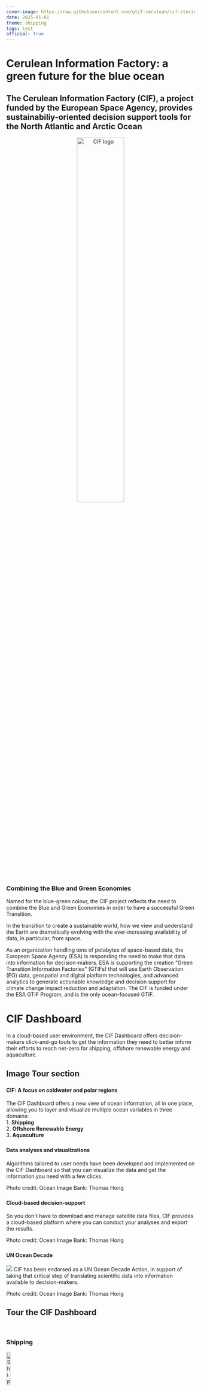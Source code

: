 ```yaml
---
cover-image: https://raw.githubusercontent.com/gtif-cerulean/cif-stories/refs/heads/main/assets/BlackCA/IMG_1499NPI.JPG
date: 2025-01-01
theme: shipping
tags: test
official: true
---
```

# Cerulean Information Factory: a green future for the blue ocean <!--{ as="video" data-fallback-src="https://raw.githubusercontent.com/BlackCA/cif-stories/BlackCA/cif-projectoverviewstory/assets/BlackCA/PXL20240402092954951reduced-1759775388489.mov" mode="hero" src="https://raw.githubusercontent.com/gtif-cerulean/cif-stories/e64a7021c810f461096da22f559980b239774333/assets/PXL20240402092954951reduced-1759775388489.mov" }-->
####  <!--{ style="font-size:1rem;opacity:0.7;margin-top:1rem;" }-->

## The Cerulean Information Factory (CIF), a project funded by the European Space Agency, provides sustainabiliy-oriented decision support tools for the North Atlantic and Arctic Ocean

<div>
  <div style="text-align: center;">
    <img src="https://raw.githubusercontent.com/BlackCA/cif-stories/BlackCA/cif-projectoverviewstory/assets/BlackCA/CIF-wordmark1-1759774247335.png"
         alt="CIF logo"
         width="50%"
         style="margin-bottom: 0.5em;">
  </div>
  <br>
</div>

 <h3>Combining the Blue and Green Economies</h3>
  <p>Named for the blue-green colour, the CIF project reflects the need to combine the Blue and Green Economies in order to have a successful Green Transition. 

In the transition to create a sustainable world, how we view and understand the Earth are dramatically evolving with the ever-increasing availability of data, in particular, from space. 
	
As an organization handling tens of petabytes of space-based data, the European Space Agency (ESA) is responding the need to make that data into information for decision-makers. ESA is supporting the creation “Green Transition Information Factories” (GTIFs) that will use Earth Observation (EO) data, geospatial and digital platform technologies, and advanced analytics to generate actionable knowledge and decision support for climate change impact reduction and adaptation. The CIF is funded under the ESA GTIF Program, and is the only ocean-focused GTIF. </p> 
	
# CIF Dashboard <!--{ as="video" data-fallback-src="https://raw.githubusercontent.com/BlackCA/cif-stories/BlackCA/cif-projectoverviewstory/assets/BlackCA/CIF-Dashboard1-1760640655409.mov" mode="hero" src="https://raw.githubusercontent.com/gtif-cerulean/cif-stories/4295f1ff9c603860e178de188c93ee01355c2926/assets/CIF-Dashboard1-1760640655409.mov" }-->
#### <!--{ style="font-size:1rem;opacity:0.7;margin-top:1rem;" }-->
In a cloud-based user environment, the CIF Dashboard offers decision-makers click-and-go tools to get the information they need to better inform their efforts to reach net-zero for shipping, offshore renewable energy and aquaculture.

## Image Tour section <!--{ as="img" mode="tour" position="right"}-->

### <!--{ src="https://github.com/gtif-cerulean/cif-stories/blob/main/assets/BlackCA/IMG_1499NPI.JPG?raw=true" style="background: #ffe7ef;" }-->
#### CIF: A focus on coldwater and polar regions  
The CIF Dashboard offers a new view of ocean information, all in one place, allowing you to layer and visualize multiple ocean variables in three domains:  
1. 
**Shipping**  
2. **Offshore Renewable Energy**  
3. **Aquaculture**  


### <!--{ src="https://github.com/gtif-cerulean/cif-stories/blob/main/assets/BlackCA/OceanImageBank_ThomasHorig_26.jpg?raw=true" style="background: #fff0c4;" }-->
#### Data analyses and visualizations
Algorithms tailored to user needs have been developed and implemented on the CIF Dashboard so that you can visualize the data and get the information you need with a few clicks. 

Photo credit: Ocean Image Bank: Thomas Horig

### <!--{ src="https://github.com/gtif-cerulean/cif-stories/blob/main/assets/BlackCA/OceanImageBank_ThomasHorig_15.jpg?raw=true" style="background: #e2fffc;" }-->
#### Cloud-based decision-support
So you don't have to download and manage satellite data files, CIF provides a cloud-based platform where you can conduct your analyses and export the results. 

Photo credit: Ocean Image Bank: Thomas Horig

### <!--{ src="https://github.com/gtif-cerulean/cif-stories/blob/main/assets/BlackCA/OceanImageBank_TobyMatthews_17%E2%80%93orcaNorway.jpg?raw=true" style="background: #fff0c4;" }-->
#### UN Ocean Decade 
![](https://cif.polarview.org/wp-content/uploads/2025/03/UN-Ocean-Decade-Logo.png)
CIF has been endorsed as a UN Ocean Decade Action, in support of taking that critical step of translating scientific data into information available to decision-makers. 

Photo credit: Ocean Image Bank: Thomas Horig

## Tour the CIF Dashboard  
<br>

<div>
  <h3>Shipping</h3>
  <img src="https://cif.polarview.org/wp-content/uploads/bb-plugin/cache/Shipping-Icon-circle-d3dfaffc3b3ce792813de5d7fdd64fdf-hwxq58bkvn93.png"
       alt="Shipping example"
       width="15%"><br>
  <p>As global shipping continues to grow with increasing trade, and in parallel the International Maritime Organization (IMO), alongside countries and companies, work to decrease the carbon impact of the industry, while more possibilities open in shipping through the Arctic, CIF is responding by creating <b>tools for minimizing a ship's carbon-intensity (an IMO-regulated index) and ice-informed route planning for safer, lower-emission voyages in the presence of sea ice and icebergs.</b></p>
  <br>
</div>

## Shipping <!--{ as="eox-map" mode="tour" }-->

### <!--{ layers='[{"type":"Group","properties":{"id":"OverlayGroup","title":"Overlay Layers"},"layers":[{"type":"Tile","properties":{"id":"overlay_bright;:;EPSG:3857","title":"Overlay labels"},"source":{"type":"XYZ","url":"//s2maps-tiles.eu/wmts/1.0.0/overlay_base_bright_3857/default/g/{z}/{y}/{x}.png","projection":"EPSG:3857","attributions":"{ Overlay: Data &copy; <a href=\"http://www.openstreetmap.org/copyright\" target=\"_blank\">OpenStreetMap</a> contributors, Made with Natural Earth, Rendering &copy; <a href=\"//eox.at\" target=\"_blank\">EOX</a> }"}}]},{"type":"Group","properties":{"id":"AnalysisGroup","title":"Data Layers"},"layers":[{"type":"Vector","source":{"type":"FlatGeoBuf","url":"https://workspace-ui-public.cif.gtif.eox.at/api/public/share/public-4WaZei3Y-02/output-polaris/202501130810_NorthEast_RIC-processed.fgb","format":"GeoJSON"},"properties":{"id":"Polaris_algorithm_dmi_demo;:;2025-01-13T08:10:00Z;:;0","title":"POLARIS"},"visible":false},{"type":"Tile","properties":{"id":"Sentinel1-EW-HH;:;2025-01-12T00:00:00Z;:;Sentinel1-EW-HH;:;EPSG:3857","title":"Sentinel1-EW-HH"},"source":{"type":"TileWMS","url":"https://services.sentinel-hub.com/ogc/wms/b8c37569-fa44-4f8d-9cfc-0b535ba4e4c3","projection":"EPSG:4326","tileGrid":{"tileSize":[512,512]},"params":{"LAYERS":["EW_HH_DB"],"TILED":true,"TIME":"2025-01-12T00:00:00Z/2025-01-12T23:59:59Z"}},"opacity":0.6},{"type":"WebGLTile","source":{"type":"GeoTIFF","normalize":false,"interpolate":false,"sources":[{"url":"https://eox-gtif-public.s3.eu-central-1.amazonaws.com/EOX/sea_ice_concentration/multisensorSeaIce_202501130600.tiff"}]},"properties":{"id":"sea_ice_detections;:;2025-01-13T06:00:00Z;:;0","title":"AI Sea Ice Concentration"},"style":{"variables":{"vmin":60,"vmax":100},"color":["case",[">",["band",1],0],["interpolate",["linear"],["/",["-",["band",1],["var","vmin"]],["-",["var","vmax"],["var","vmin"]]],0,[12,51,131,1],0.25,[10,136,186,1],0.5,[242,211,56,1],0.75,[242,143,56,1],1,[217,30,30,1]],[0,0,0,0]]},"visible":true}]},{"type":"Group","properties":{"id":"BaseLayersGroup","title":"Base Layers"},"layers":[{"type":"Tile","properties":{"id":"sx-cat_ortho680500;:;EPSG:3857","title":"Terrain Light Stereographic North"},"source":{"type":"TileWMS","url":"//sxcat-demo.eox.at/sxcat_maps/wms","projection":"ORTHO:680500","tileGrid":{"tileSize":[512,512]},"attributions":"{ Terrain light: Data &copy; <a href=\"http://www.openstreetmap.org/copyright\" target=\"_blank\">OpenStreetMap</a> contributors and <a href=\"//maps.eox.at/#data\" target=\"_blank\">others</a>, Rendering &copy; <a href=\"http://eox.at\" target=\"_blank\">EOX</a> }","params":{"LAYERS":"sx-cat_ortho680500","TILED":true}}},{"type":"Tile","properties":{"id":"cloudless-2024;:;EPSG:3857","title":"EOxCloudless 2024"},"source":{"type":"XYZ","url":"//s2maps-tiles.eu/wmts/1.0.0/s2cloudless-2024_3857/default/g/{z}/{y}/{x}.jpeg","projection":"EPSG:3857","attributions":"{ EOxCloudless 2024: <a href=\"//s2maps.eu\" target=\"_blank\">Sentinel-2 cloudless - s2maps.eu</a> by <a href=\"//eox.at\" target=\"_blank\">EOX IT Services GmbH</a> (Contains modified Copernicus Sentinel data 2024) }"}},{"type":"Tile","properties":{"id":"terrain-light;:;EPSG:3857","title":"Terrain light"},"source":{"type":"XYZ","url":"//s2maps-tiles.eu/wmts/1.0.0/terrain-light_3857/default/g/{z}/{y}/{x}.jpeg","projection":"EPSG:3857","attributions":"{ Terrain light: Data &copy; <a href=\"http://www.openstreetmap.org/copyright\" target=\"_blank\">OpenStreetMap</a> contributors and <a href=\"//maps.eox.at/#data\" target=\"_blank\">others</a>, Rendering &copy; <a href=\"http://eox.at\" target=\"_blank\">EOX</a> }"}},{"type":"Tile","properties":{"id":"eox-osm;:;EPSG:3857","title":"OSM Background"},"source":{"type":"XYZ","url":"//s2maps-tiles.eu/wmts/1.0.0/osm_3857/default/g/{z}/{y}/{x}.jpeg","projection":"EPSG:3857","attributions":"{ OSM: Data &copy; <a href=\"http://www.openstreetmap.org/copyright\" target=\"_blank\">OpenStreetMap</a> contributors and <a href=\"//maps.eox.at/#data\" target=\"_blank\">others</a>, Rendering &copy; <a href=\"http://eox.at\" target=\"_blank\">EOX</a> }"}}]}]' zoom="4.694357887221452" center=[-10.708861003891602,76.22885199978805] projection="" animationOptions={duration:500}}-->
#### Integrated multi-layer voyage planning – 1
Compare and contrast: AI-based ice chart and satellig-based image by overlaying a reduced-opacity Sentinel 1 SAR image on an AI ice chart.

### <!--{ layers='[{"type":"Group","properties":{"id":"OverlayGroup","title":"Overlay Layers"},"layers":[{"type":"Tile","properties":{"id":"overlay_bright;:;EPSG:3857","title":"Overlay labels"},"source":{"type":"XYZ","url":"//s2maps-tiles.eu/wmts/1.0.0/overlay_base_bright_3857/default/g/{z}/{y}/{x}.png","projection":"EPSG:3857","attributions":"{ Overlay: Data &copy; <a href=\"http://www.openstreetmap.org/copyright\" target=\"_blank\">OpenStreetMap</a> contributors, Made with Natural Earth, Rendering &copy; <a href=\"//eox.at\" target=\"_blank\">EOX</a> }"}}]},{"type":"Group","properties":{"id":"AnalysisGroup","title":"Data Layers"},"layers":[{"type":"Vector","source":{"type":"FlatGeoBuf","url":"https://workspace-ui-public.cif.gtif.eox.at/api/public/share/public-4WaZei3Y-02/output-polaris/202501130810_NorthEast_RIC-processed.fgb","format":"GeoJSON"},"style":{"stroke-color":"#000000","stroke-width":1,"fill-color":["case",["==",["get","polygon_type"], "Ice Free"],[0, 100, 255,1],["==", ["get", "polaris_standard_pc_nis_rio"] ,"RIO > 20: Normal Operation"], [54,122,74,1],["==", ["get", "polaris_standard_pc_nis_rio"], ">= 10 RIO < 20: Normal Operation"],[62,150,85,1],["==", ["get", "polaris_standard_pc_nis_rio"], ">= 0 RIO < 10: Normal Operation"],[102,188,118,1],["==", ["get", "polaris_standard_pc_nis_rio"], ">= -10 RIO < 0: Operation subject to special consideration"],[252,251,1,1],["==", ["get", "polaris_standard_pc_nis_rio"], ">= -20 RIO < -10: Operation subject to special consideration"],[227,108,9,1],["==", ["get", "polaris_standard_pc_nis_rio"], "RIO < -20: Operation subject to special consideration"],[188,1,6,1],["==", ["get", "polaris_standard_pc_nis_rio"], "<= -10 RIO < 0: Elevated operational risk"],[252,251,1,1], [0,0,0,1]]},"properties":{"id":"Polaris_algorithm_dmi_demo;:;2025-01-13T08:10:00Z;:;0","title":"POLARIS"},"visible":true, "opacity": 0.6},{"type":"WebGLTile","source":{"type":"GeoTIFF","normalize":false,"interpolate":false,"sources":[{"url":"https://eox-gtif-public.s3.eu-central-1.amazonaws.com/EOX/sea_ice_concentration/multisensorSeaIce_202501130600.tiff"}]},"properties":{"id":"sea_ice_detections;:;2025-01-13T06:00:00Z;:;0","title":"AI Sea Ice Concentration"},"style":{"variables":{"vmin":60,"vmax":100},"color":["case",[">",["band",1],0],["interpolate",["linear"],["/",["-",["band",1],["var","vmin"]],["-",["var","vmax"],["var","vmin"]]],0,[12,51,131,1],0.25,[10,136,186,1],0.5,[242,211,56,1],0.75,[242,143,56,1],1,[217,30,30,1]],[0,0,0,0]]},"visible":true}]},{"type":"Group","properties":{"id":"BaseLayersGroup","title":"Base Layers"},"layers":[{"type":"Tile","properties":{"id":"sx-cat_ortho680500;:;EPSG:3857","title":"Terrain Light Stereographic North"},"source":{"type":"TileWMS","url":"//sxcat-demo.eox.at/sxcat_maps/wms","projection":"ORTHO:680500","tileGrid":{"tileSize":[512,512]},"attributions":"{ Terrain light: Data &copy; <a href=\"http://www.openstreetmap.org/copyright\" target=\"_blank\">OpenStreetMap</a> contributors and <a href=\"//maps.eox.at/#data\" target=\"_blank\">others</a>, Rendering &copy; <a href=\"http://eox.at\" target=\"_blank\">EOX</a> }","params":{"LAYERS":"sx-cat_ortho680500","TILED":true}}},{"type":"Tile","properties":{"id":"cloudless-2024;:;EPSG:3857","title":"EOxCloudless 2024"},"source":{"type":"XYZ","url":"//s2maps-tiles.eu/wmts/1.0.0/s2cloudless-2024_3857/default/g/{z}/{y}/{x}.jpeg","projection":"EPSG:3857","attributions":"{ EOxCloudless 2024: <a href=\"//s2maps.eu\" target=\"_blank\">Sentinel-2 cloudless - s2maps.eu</a> by <a href=\"//eox.at\" target=\"_blank\">EOX IT Services GmbH</a> (Contains modified Copernicus Sentinel data 2024) }"}},{"type":"Tile","properties":{"id":"terrain-light;:;EPSG:3857","title":"Terrain light"},"source":{"type":"XYZ","url":"//s2maps-tiles.eu/wmts/1.0.0/terrain-light_3857/default/g/{z}/{y}/{x}.jpeg","projection":"EPSG:3857","attributions":"{ Terrain light: Data &copy; <a href=\"http://www.openstreetmap.org/copyright\" target=\"_blank\">OpenStreetMap</a> contributors and <a href=\"//maps.eox.at/#data\" target=\"_blank\">others</a>, Rendering &copy; <a href=\"http://eox.at\" target=\"_blank\">EOX</a> }"}},{"type":"Tile","properties":{"id":"eox-osm;:;EPSG:3857","title":"OSM Background"},"source":{"type":"XYZ","url":"//s2maps-tiles.eu/wmts/1.0.0/osm_3857/default/g/{z}/{y}/{x}.jpeg","projection":"EPSG:3857","attributions":"{ OSM: Data &copy; <a href=\"http://www.openstreetmap.org/copyright\" target=\"_blank\">OpenStreetMap</a> contributors and <a href=\"//maps.eox.at/#data\" target=\"_blank\">others</a>, Rendering &copy; <a href=\"http://eox.at\" target=\"_blank\">EOX</a> }"}}]}]' zoom="4.694357887221452" center=[-10.708861003891602,76.22885199978805] projection="" animationOptions={duration:500}}-->
#### Integrated multi-layer voyage planning – 2 
Compare and contrast: Human and AI-based ice charts by overlaying a reduced-opacity ice service-created ice chart on an AI ice chart.

### <!--{ layers='[{"type":"Group","properties":{"id":"OverlayGroup","title":"Overlay Layers"},"layers":[{"type":"Tile","properties":{"id":"overlay_bright;:;EPSG:3857","title":"Overlay labels"},"source":{"type":"XYZ","url":"//s2maps-tiles.eu/wmts/1.0.0/overlay_base_bright_3857/default/g/{z}/{y}/{x}.png","projection":"EPSG:3857","attributions":"{ Overlay: Data &copy; <a href=\"http://www.openstreetmap.org/copyright\" target=\"_blank\">OpenStreetMap</a> contributors, Made with Natural Earth, Rendering &copy; <a href=\"//eox.at\" target=\"_blank\">EOX</a> }"}}]},{"type":"Group","properties":{"id":"AnalysisGroup","title":"Data Layers"},"layers":[{"type":"Vector","source":{"type":"Vector","format":"GeoJSON","url":"https://obs.eu-nl.otc.t-systems.com/gtif-data-cerulean1/deformation/workflows/8d7bdc83-897e-49d6-bd52-bb7cb1d156fa/output/20250116T115258DT2441_000002_pm_disp_cut.geojson"},"properties":{"id":"drift_deformation_process_output_pm0b781da4-58cf-11f0-b4a0-0255ac100057","title":"Results Drift_Deformation output_pm"},"style":{"stroke-color": "blue","stroke-width":2}},{"type":"Vector","source":{"type":"Vector","format":"GeoJSON","url":"https://obs.eu-nl.otc.t-systems.com/gtif-data-cerulean1/deformation/workflows/8d7bdc83-897e-49d6-bd52-bb7cb1d156fa/output/20250116T115258DT2441_000002_ft_disp.geojson"},"style":{"stroke-color": "red","stroke-width":4},"properties":{"id":"drift_deformation_process_output_feature_tracking0b781da4-58cf-11f0-b4a0-0255ac100057_pm1","title":"Results Drift_Deformation output_feature_tracking"}},{"type":"Vector","source":{"type":"Vector","format":"GeoJSON","url":"https://obs.eu-nl.otc.t-systems.com/gtif-data-cerulean1/deformation/workflows/8d7bdc83-897e-49d6-bd52-bb7cb1d156fa/output/20250115T125113DT2303_000005_ft_disp.geojson"},"properties":{"id":"drift_deformation_process_output_feature_tracking0b781da4-58cf-11f0-b4a0-0255ac100057_pm2","title":"Results Drift_Deformation output_feature_tracking"},"style":{"stroke-color": "red","stroke-width":4}},{"type":"Vector","source":{"type":"Vector","format":"GeoJSON","url":"https://obs.eu-nl.otc.t-systems.com/gtif-data-cerulean1/deformation/workflows/8d7bdc83-897e-49d6-bd52-bb7cb1d156fa/output/20250116T115258DT2442_000003_ft_disp.geojson"},"properties":{"id":"drift_deformation_process_output_feature_tracking0b781da4-58cf-11f0-b4a0-0255ac100057_pm3","style":{"stroke-color": "red","stroke-width":4},"title":"Results Drift_Deformation output_feature_tracking"}},{"type":"Vector","source":{"type":"Vector","format":"GeoJSON","url":"https://obs.eu-nl.otc.t-systems.com/gtif-data-cerulean1/deformation/workflows/8d7bdc83-897e-49d6-bd52-bb7cb1d156fa/output/20250115T125113DT2302_000004_ft_disp.geojson"},"style":{"stroke-color": "red","stroke-width":4},"properties":{"id":"drift_deformation_process_output_feature_tracking0b781da4-58cf-11f0-b4a0-0255ac100057_pm4","title":"Results Drift_Deformation output_feature_tracking"}},{"type":"Vector","source":{"type":"Vector","format":"GeoJSON","url":"https://obs.eu-nl.otc.t-systems.com/gtif-data-cerulean1/deformation/workflows/8d7bdc83-897e-49d6-bd52-bb7cb1d156fa/output/20250116T115402DT2441_000001_ft_disp.geojson"},"style":{"stroke-color": "red","stroke-width":4},"properties":{"id":"drift_deformation_process_output_feature_tracking0b781da4-58cf-11f0-b4a0-0255ac100057_pm4","title":"Results Drift_Deformation output_feature_tracking"}},{"type":"WebGLTile","properties":{"id":"drift_deformation_processoutput_deformation0b781da4-58cf-11f0-b4a0-0255ac100057","title":"Results Drift_Deformation output_deformation"},"source":{"type":"GeoTIFF","normalize":false,"sources":[{"url":"https://obs.eu-nl.otc.t-systems.com/gtif-data-cerulean1/deformation/workflows/8d7bdc83-897e-49d6-bd52-bb7cb1d156fa/output/deformation/20250116T115258DT2441_000002_deformation_landmasked.tif"}]},"style":{"color":["case",[">",["band",1],0],["interpolate",["linear"],["band",1],0,[255,255,255,1],255,[255,0,0,1]],["color",0,0,0,0]]}},{"type":"Tile","properties":{"id":"Sentinel1-EW-HH;:;2025-10-16T00:00:00Z;:;Sentinel1-EW-HH;:;EPSG:3857","title":"Sentinel1-EW-HH"},"source":{"type":"TileWMS","url":"https://services.sentinel-hub.com/ogc/wms/b8c37569-fa44-4f8d-9cfc-0b535ba4e4c3","projection":"EPSG:4326","tileGrid":{"tileSize":[512,512]},"params":{"LAYERS":["EW_HH_DB"],"TILED":true,"TIME":"2025-10-16T00:00:00Z/2025-10-16T23:59:59Z"}}}]},{"type":"Group","properties":{"id":"BaseLayersGroup","title":"Base Layers"},"layers":[{"type":"Tile","properties":{"id":"sx-cat_ortho680500;:;EPSG:3857","title":"Terrain Light Stereographic North"},"source":{"type":"TileWMS","url":"//sxcat-demo.eox.at/sxcat_maps/wms","projection":"ORTHO:680500","tileGrid":{"tileSize":[512,512]},"attributions":"{ Terrain light: Data &copy; <a href=\"http://www.openstreetmap.org/copyright\" target=\"_blank\">OpenStreetMap</a> contributors and <a href=\"//maps.eox.at/#data\" target=\"_blank\">others</a>, Rendering &copy; <a href=\"http://eox.at\" target=\"_blank\">EOX</a> }","params":{"LAYERS":"sx-cat_ortho680500","TILED":true}}},{"type":"Tile","properties":{"id":"cloudless-2024;:;EPSG:3857","title":"EOxCloudless 2024"},"source":{"type":"XYZ","url":"//s2maps-tiles.eu/wmts/1.0.0/s2cloudless-2024_3857/default/g/{z}/{y}/{x}.jpeg","projection":"EPSG:3857","attributions":"{ EOxCloudless 2024: <a href=\"//s2maps.eu\" target=\"_blank\">Sentinel-2 cloudless - s2maps.eu</a> by <a href=\"//eox.at\" target=\"_blank\">EOX IT Services GmbH</a> (Contains modified Copernicus Sentinel data 2024) }"}},{"type":"Tile","properties":{"id":"terrain-light;:;EPSG:3857","title":"Terrain light"},"source":{"type":"XYZ","url":"//s2maps-tiles.eu/wmts/1.0.0/terrain-light_3857/default/g/{z}/{y}/{x}.jpeg","projection":"EPSG:3857","attributions":"{ Terrain light: Data &copy; <a href=\"http://www.openstreetmap.org/copyright\" target=\"_blank\">OpenStreetMap</a> contributors and <a href=\"//maps.eox.at/#data\" target=\"_blank\">others</a>, Rendering &copy; <a href=\"http://eox.at\" target=\"_blank\">EOX</a> }"}},{"type":"Tile","properties":{"id":"eox-osm;:;EPSG:3857","title":"OSM Background"},"source":{"type":"XYZ","url":"//s2maps-tiles.eu/wmts/1.0.0/osm_3857/default/g/{z}/{y}/{x}.jpeg","projection":"EPSG:3857","attributions":"{ OSM: Data &copy; <a href=\"http://www.openstreetmap.org/copyright\" target=\"_blank\">OpenStreetMap</a> contributors and <a href=\"//maps.eox.at/#data\" target=\"_blank\">others</a>, Rendering &copy; <a href=\"http://eox.at\" target=\"_blank\">EOX</a> }"}}]}]' zoom="6.2" center=[-72.29314968230474,78.31044000573868] projection="" animationOptions={duration:500}}-->
#### Ice drift and deformation
Visualize how sea ice is moving and changing shape. This sea ice drift algorithm tracks features and uses pattern matching. Gridded ice tracking vectors and then employed to estimate sea ice divergence, shear and total deformation.

Deformation raster in white to red scale; eature tracking vectors in blue and pattern matching vectors in red.

## 
 <h3>Offshore Renewable Energy</h3>
<div>
  <img src="https://cif.polarview.org/wp-content/uploads/bb-plugin/cache/Renewable-Energy-Icon-circle-711dbfca50d8eec834610f8691ba58bb-uhf68rygbpqz.png" alt="Offshore Renewable Energy example" width="15%"><br>
  <p>Off-shore renewable energy is poised to be part of the solution to Europe's ability to rely on green and domestic energy. On the other side of the North Atlantic Ocean, Canadian legislation is beginning the push to develop the industry, including joint federal and provincial legislation, including the governments of Nova Scotia and Newfoundland. CIF's <b>tools support the planning for off-shore renewable energy sites by providing multi-parameter site screening and monitoring across wind, wave, tidal, and solar energy.</b></p>
  <br>
</div>

## Offshore Renewable Energy <!--{ as="eox-map" mode="tour" }-->

### <!--{ layers='[{"type":"Group","properties":{"id":"OverlayGroup","title":"Overlay Layers"},"layers":[{"type":"Tile","properties":{"id":"overlay_bright;:;EPSG:3857","title":"Overlay labels"},"source":{"type":"XYZ","url":"//s2maps-tiles.eu/wmts/1.0.0/overlay_base_bright_3857/default/g/{z}/{y}/{x}.png","projection":"EPSG:3857","attributions":"{ Overlay: Data &copy; <a href=\"http://www.openstreetmap.org/copyright\" target=\"_blank\">OpenStreetMap</a> contributors, Made with Natural Earth, Rendering &copy; <a href=\"//eox.at\" target=\"_blank\">EOX</a> }"}}]},{"type":"Group","properties":{"id":"AnalysisGroup","title":"Data Layers"},"layers":[{"type":"Tile","properties":{"id":"cmems_baltic_ice_thickness;:;2025-02-18T00:00:00Z;:;wmts capabilities;:;EPSG:3857","title":"Baltic Sea Ice Thickness"},"source":{"type":"WMTS","url":"https://wmts.marine.copernicus.eu/teroWmts","layer":"BALTICSEA_ANALYSISFORECAST_PHY_003_006/cmems_mod_bal_phy_anfc_P1D-m_202411/sithick","style":"default","matrixSet":"EPSG:3857","projection":"EPSG:3857","tileGrid":{"tileSize":[128,128]},"dimensions":{"time":"2025-02-18T00:00:00Z"}}}]},{"type":"Group","properties":{"id":"BaseLayersGroup","title":"Base Layers"},"layers":[{"type":"Tile","properties":{"id":"sx-cat_ortho680500;:;EPSG:3857","title":"Terrain Light Stereographic North"},"source":{"type":"TileWMS","url":"//sxcat-demo.eox.at/sxcat_maps/wms","projection":"ORTHO:680500","tileGrid":{"tileSize":[512,512]},"attributions":"{ Terrain light: Data &copy; <a href=\"http://www.openstreetmap.org/copyright\" target=\"_blank\">OpenStreetMap</a> contributors and <a href=\"//maps.eox.at/#data\" target=\"_blank\">others</a>, Rendering &copy; <a href=\"http://eox.at\" target=\"_blank\">EOX</a> }","params":{"LAYERS":"sx-cat_ortho680500","TILED":true}}},{"type":"Tile","properties":{"id":"cloudless-2024;:;EPSG:3857","title":"EOxCloudless 2024"},"source":{"type":"XYZ","url":"//s2maps-tiles.eu/wmts/1.0.0/s2cloudless-2024_3857/default/g/{z}/{y}/{x}.jpeg","projection":"EPSG:3857","attributions":"{ EOxCloudless 2024: <a href=\"//s2maps.eu\" target=\"_blank\">Sentinel-2 cloudless - s2maps.eu</a> by <a href=\"//eox.at\" target=\"_blank\">EOX IT Services GmbH</a> (Contains modified Copernicus Sentinel data 2024) }"}},{"type":"Tile","properties":{"id":"terrain-light;:;EPSG:3857","title":"Terrain light"},"source":{"type":"XYZ","url":"//s2maps-tiles.eu/wmts/1.0.0/terrain-light_3857/default/g/{z}/{y}/{x}.jpeg","projection":"EPSG:3857","attributions":"{ Terrain light: Data &copy; <a href=\"http://www.openstreetmap.org/copyright\" target=\"_blank\">OpenStreetMap</a> contributors and <a href=\"//maps.eox.at/#data\" target=\"_blank\">others</a>, Rendering &copy; <a href=\"http://eox.at\" target=\"_blank\">EOX</a> }"}},{"type":"Tile","properties":{"id":"eox-osm;:;EPSG:3857","title":"OSM Background"},"source":{"type":"XYZ","url":"//s2maps-tiles.eu/wmts/1.0.0/osm_3857/default/g/{z}/{y}/{x}.jpeg","projection":"EPSG:3857","attributions":"{ OSM: Data &copy; <a href=\"http://www.openstreetmap.org/copyright\" target=\"_blank\">OpenStreetMap</a> contributors and <a href=\"//maps.eox.at/#data\" target=\"_blank\">others</a>, Rendering &copy; <a href=\"http://eox.at\" target=\"_blank\">EOX</a> }"}}]}]' zoom="6.083458702736114" center=[19.76939239187822,60.56780109881282] projection="" animationOptions={duration:500}}-->
#### Sea Ice Thickness in the Baltic Sea
This physical model product provides forecasts for the physical conditions in the Blatic Sea. Forecasts are updated twice daily, and has a resolution of 1 nautical mile in the horitzontal.

### <!--{ layers='[{"type":"Group","properties":{"id":"OverlayGroup","title":"Overlay Layers"},"layers":[{"type":"Tile","properties":{"id":"overlay_bright;:;EPSG:3857","title":"Overlay labels"},"source":{"type":"XYZ","url":"//s2maps-tiles.eu/wmts/1.0.0/overlay_base_bright_3857/default/g/{z}/{y}/{x}.png","projection":"EPSG:3857","attributions":"{ Overlay: Data &copy; <a href=\"http://www.openstreetmap.org/copyright\" target=\"_blank\">OpenStreetMap</a> contributors, Made with Natural Earth, Rendering &copy; <a href=\"//eox.at\" target=\"_blank\">EOX</a> }"}}]},{"type":"Group","properties":{"id":"AnalysisGroup","title":"Data Layers"},"layers":[{"type":"WebGLTile","properties":{"id":"structureicing_copy_process","title":"Results structureicing "},"source":{"type":"GeoTIFF","normalize":false,"sources":[{"url":"https://obs.eu-nl.otc.t-systems.com/gtif-data-cerulean1/output-structure-icing/pygeoapi-job-6c7bddd4-aa8c-11f0-85f0-0255ac1000db/harshness_2020_2022_icing_moderate_0.4_0.4_-68.2905382468316_61.01968275953263_-22.70325701569099_68.87356567925627_QQ==.tif"}]},"style":{"color":["case",[">",["band",1],0],["interpolate",["linear"],["/",["-",["band",1],["var","vmin"]],["-",["var","vmax"],["var","vmin"]]],0,[217,30,30,1],0.265,[242,211,56,1],0.638,[10,136,186,1],1,[12,51,131,1]],["color",0,0,0,0]],"variables":{"vmax":120,"vmin":0}}},{"type":"WebGLTile","properties":{"id":"structureicing_process","title":"Results structureicing "},"source":{"type":"GeoTIFF","normalize":false,"sources":[{"url":"https://obs.eu-nl.otc.t-systems.com/gtif-data-cerulean1/output-structure-icing/pygeoapi-job-310d5f02-aa8c-11f0-85f0-0255ac1000db/harshness_2020_2022_icing_moderate_0.4_0.4_-68.2905382468316_61.01968275953263_-22.70325701569099_68.87356567925627_QQ==.tif"}]},"style":{"variables":{"vmin":0,"vmax":83},"color":["case",[">",["band",1],0],["interpolate",["linear"],["/",["-",["band",1],["var","vmin"]],["-",["var","vmax"],["var","vmin"]]],0,[12,51,131,1],0.265,[10,136,186,1],0.638,[242,211,56,1],1,[217,30,30,1]],["color",0,0,0,0]]}}]},{"type":"Group","properties":{"id":"BaseLayersGroup","title":"Base Layers"},"layers":[{"type":"Tile","properties":{"id":"sx-cat_ortho680500;:;EPSG:3857","title":"Terrain Light Stereographic North"},"source":{"type":"TileWMS","url":"//sxcat-demo.eox.at/sxcat_maps/wms","projection":"ORTHO:680500","tileGrid":{"tileSize":[512,512]},"attributions":"{ Terrain light: Data &copy; <a href=\"http://www.openstreetmap.org/copyright\" target=\"_blank\">OpenStreetMap</a> contributors and <a href=\"//maps.eox.at/#data\" target=\"_blank\">others</a>, Rendering &copy; <a href=\"http://eox.at\" target=\"_blank\">EOX</a> }","params":{"LAYERS":"sx-cat_ortho680500","TILED":true}}},{"type":"Tile","properties":{"id":"cloudless-2024;:;EPSG:3857","title":"EOxCloudless 2024"},"source":{"type":"XYZ","url":"//s2maps-tiles.eu/wmts/1.0.0/s2cloudless-2024_3857/default/g/{z}/{y}/{x}.jpeg","projection":"EPSG:3857","attributions":"{ EOxCloudless 2024: <a href=\"//s2maps.eu\" target=\"_blank\">Sentinel-2 cloudless - s2maps.eu</a> by <a href=\"//eox.at\" target=\"_blank\">EOX IT Services GmbH</a> (Contains modified Copernicus Sentinel data 2024) }"}},{"type":"Tile","properties":{"id":"terrain-light;:;EPSG:3857","title":"Terrain light"},"source":{"type":"XYZ","url":"//s2maps-tiles.eu/wmts/1.0.0/terrain-light_3857/default/g/{z}/{y}/{x}.jpeg","projection":"EPSG:3857","attributions":"{ Terrain light: Data &copy; <a href=\"http://www.openstreetmap.org/copyright\" target=\"_blank\">OpenStreetMap</a> contributors and <a href=\"//maps.eox.at/#data\" target=\"_blank\">others</a>, Rendering &copy; <a href=\"http://eox.at\" target=\"_blank\">EOX</a> }"}},{"type":"Tile","properties":{"id":"eox-osm;:;EPSG:3857","title":"OSM Background"},"source":{"type":"XYZ","url":"//s2maps-tiles.eu/wmts/1.0.0/osm_3857/default/g/{z}/{y}/{x}.jpeg","projection":"EPSG:3857","attributions":"{ OSM: Data &copy; <a href=\"http://www.openstreetmap.org/copyright\" target=\"_blank\">OpenStreetMap</a> contributors and <a href=\"//maps.eox.at/#data\" target=\"_blank\">others</a>, Rendering &copy; <a href=\"http://eox.at\" target=\"_blank\">EOX</a> }"}}]}]' zoom="4.694357887221452" center=[-35.46792490193117,67.91362566675264] projection="" animationOptions={duration:500}}-->
#### Icing Predictor Index
Ranging from no icing (blue) to extreme icing at a rate of above 4 cm/hr (red), predict based on multiyear data including wind speed, air and seawater temperatures and seawater freezing temperature, the risk of icing to your offshore infrastructure. 

##
 <h3>Aquaculture</h3>
<div>
  <img src="https://cif.polarview.org/wp-content/uploads/bb-plugin/cache/Aquaculture-Icon-2-circle-1ab7fd53f927bbcab22dd8805ed3ffc8-zj8nguo6daly.png" alt="Aquaculture example" width="15%"><br>
  <p>According to the UN Food and Agriculture Organization (FAO), in 2022, global aquaculture production surpassed capture fisheries for the first time in recorded history, and 60% of fish consumed globally is projected to come from aquaculture by 2030. CIF is supporting this growth by providing <b>tools for aquaculture site suitability and early warning signals (e.g., harmful algal blooms) to reduce risk.</b></p>
  <br>
</div>


## Aquaculture <!--{ as="eox-map" mode="tour" }-->

### <!--{ layers='[{"type":"Group","properties":{"id":"OverlayGroup","title":"Overlay Layers"},"layers":[{"type":"Tile","properties":{"id":"overlay_bright;:;EPSG:3857","title":"Overlay labels"},"source":{"type":"XYZ","url":"//s2maps-tiles.eu/wmts/1.0.0/overlay_base_bright_3857/default/g/{z}/{y}/{x}.png","projection":"EPSG:3857","attributions":"{ Overlay: Data &copy; <a href=\"http://www.openstreetmap.org/copyright\" target=\"_blank\">OpenStreetMap</a> contributors, Made with Natural Earth, Rendering &copy; <a href=\"//eox.at\" target=\"_blank\">EOX</a> }"}}]},{"type":"Group","properties":{"id":"AnalysisGroup","title":"Data Layers"},"layers":[{"type":"WebGLTile","properties":{"id":"harshnesscollection_process","title":"Results harshness "},"source":{"type":"GeoTIFF","normalize":false,"sources":[{"url":"https://obs.eu-nl.otc.t-systems.com/gtif-data-cerulean1/output-harshness/pygeoapi-job-f3a3d3ee-aa95-11f0-85f0-0255ac1000db/harshness_2020_2021_3_50_0.08_0.08_-74.32444026654996_62.354839555612244_-9.13843085162548_72.66829778902928_NipTLzM1MCsyLjUqVy8xMTArMS41KihJPjAuMDEpKigxMisyKmxvZzEwKChJLzEwMDAwKSsxZS00MCkp.tif"}]},"style":{"variables":{"vmin":2,"vmax":10},"color":["case",[">",["band",1],0],["interpolate",["linear"],["/",["-",["band",1],["var","vmin"]],["-",["var","vmax"],["var","vmin"]]],0,[0,0,255,1],0.5,[100,100,100,1],1,[253,0,0,1]],["color",0,0,0,0]]}}]},{"type":"Group","properties":{"id":"BaseLayersGroup","title":"Base Layers"},"layers":[{"type":"Tile","properties":{"id":"sx-cat_ortho680500;:;EPSG:3857","title":"Terrain Light Stereographic North"},"source":{"type":"TileWMS","url":"//sxcat-demo.eox.at/sxcat_maps/wms","projection":"ORTHO:680500","tileGrid":{"tileSize":[512,512]},"attributions":"{ Terrain light: Data &copy; <a href=\"http://www.openstreetmap.org/copyright\" target=\"_blank\">OpenStreetMap</a> contributors and <a href=\"//maps.eox.at/#data\" target=\"_blank\">others</a>, Rendering &copy; <a href=\"http://eox.at\" target=\"_blank\">EOX</a> }","params":{"LAYERS":"sx-cat_ortho680500","TILED":true}}},{"type":"Tile","properties":{"id":"cloudless-2024;:;EPSG:3857","title":"EOxCloudless 2024"},"source":{"type":"XYZ","url":"//s2maps-tiles.eu/wmts/1.0.0/s2cloudless-2024_3857/default/g/{z}/{y}/{x}.jpeg","projection":"EPSG:3857","attributions":"{ EOxCloudless 2024: <a href=\"//s2maps.eu\" target=\"_blank\">Sentinel-2 cloudless - s2maps.eu</a> by <a href=\"//eox.at\" target=\"_blank\">EOX IT Services GmbH</a> (Contains modified Copernicus Sentinel data 2024) }"}},{"type":"Tile","properties":{"id":"terrain-light;:;EPSG:3857","title":"Terrain light"},"source":{"type":"XYZ","url":"//s2maps-tiles.eu/wmts/1.0.0/terrain-light_3857/default/g/{z}/{y}/{x}.jpeg","projection":"EPSG:3857","attributions":"{ Terrain light: Data &copy; <a href=\"http://www.openstreetmap.org/copyright\" target=\"_blank\">OpenStreetMap</a> contributors and <a href=\"//maps.eox.at/#data\" target=\"_blank\">others</a>, Rendering &copy; <a href=\"http://eox.at\" target=\"_blank\">EOX</a> }"}},{"type":"Tile","properties":{"id":"eox-osm;:;EPSG:3857","title":"OSM Background"},"source":{"type":"XYZ","url":"//s2maps-tiles.eu/wmts/1.0.0/osm_3857/default/g/{z}/{y}/{x}.jpeg","projection":"EPSG:3857","attributions":"{ OSM: Data &copy; <a href=\"http://www.openstreetmap.org/copyright\" target=\"_blank\">OpenStreetMap</a> contributors and <a href=\"//maps.eox.at/#data\" target=\"_blank\">others</a>, Rendering &copy; <a href=\"http://eox.at\" target=\"_blank\">EOX</a> }"}}]}]' zoom="4.307699999999997" center=[-38.15980733263468,66.13216342654306] projection="" animationOptions={duration:500}}-->
#### Site planning
the Harshness Index support site planning for aquaculture. Input your requirements and weightings (relative importance) for maximum wave height, ice and iceberg concentration, ranging from optimal (blue) to least suitable (red).  


## Visit the CIF website to find out more and try out the CIF Dashboard tools
<img src="https://raw.githubusercontent.com/BlackCA/cif-stories/BlackCA/cif-projectoverviewstory/assets/BlackCA/QRcodeCIF-1759765426458.png" alt="CIF website QR code" width="30%">

CIF website:  [cif.polarview.org](https://cif.polarview.org/) 

CIF Dashboard: [cif.eox.at](https://cif.eox.at/)
